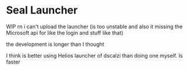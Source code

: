 # Seal Launcher

WIP
rn i can't upload the launcher
(is too unstable and also it missing the Microsoft api for like the login and stuff like that)

the development is longer than I thought

I think is better using Helios launcher of dscalzi than doing one myself. Is faster
